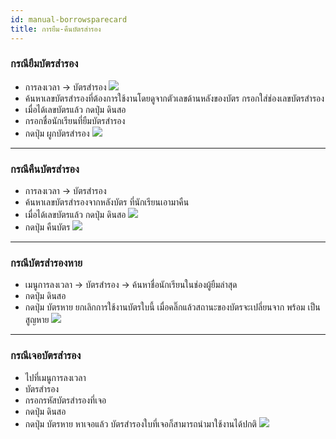 ```yaml
---
id: manual-borrowsparecard
title: การยืม-คืนบัตรสำรอง
---
```

### กรณียืมบัตรสำรอง
* การลงเวลา -> บัตรสำรอง
![](https://drive.google.com/thumbnail?id=1otCO4JF7eYQ91fHIoJAmRLrc3n8yo8D8&sz=w1000-h640)
* ค้นหาเลขบัตรสำรองที่ต้องการใช้งานโดยดูจากตัวเลขด้านหลังของบัตร กรอกใส่ช่องเลขบัตรสำรอง
* เมื่อได้เลขบัตรแล้ว กดปุ่ม ดินสอ 
* กรอกชื่อนักเรียนที่ยืมบัตรสำรอง
* กดปุ่ม ผูกบัตรสำรอง
![](https://drive.google.com/thumbnail?id=1FB6PO5TxExjrGeU_IS6DVc1spzsx6MlI&sz=w1000-h640)
---
### กรณีคืนบัตรสำรอง
* การลงเวลา -> บัตรสำรอง
* ค้นหาเลขบัตรสำรองจากหลังบัตร ที่นักเรียนเอามาคืน 
* เมื่อได้เลขบัตรแล้ว กดปุ่ม ดินสอ 
![](https://drive.google.com/thumbnail?id=1OlccnDYcbOi9nKe1UD_DXT4EoOJvkRxT&sz=w1000-h640)
* กดปุ่ม คืนบัตร
![](https://drive.google.com/thumbnail?id=1ykQncCBkciqwDhtfJjhs1cOpRtR2lD7x&sz=w1000-h640)
---
### กรณีบัตรสำรองหาย
* เมนูการลงเวลา -> บัตรสำรอง -> ค้นหาชื่อนักเรียนในช่องผู้ยืมล่าสุด
* กดปุ่ม ดินสอ
* กดปุ่ม บัตรหาย ยกเลิกการใช้งานบัตรใบนี้ เมื่อคลิ๊กแล้วสถานะของบัตรจะเปลี่ยนจาก พร้อม เป็น สูญหาย
![](https://drive.google.com/thumbnail?id=1wfWe-oTdBX8dSLFvj5mjnDNV7NLNNSbD&sz=w1000-h640)
--- 
### กรณีเจอบัตรสำรอง
* ไปที่เมนูการลงเวลา
* บัตรสำรอง
* กรอกรหัสบัตรสำรองที่เจอ
* กดปุ่ม ดินสอ
* กดปุ่ม บัตรหาย หาเจอแล้ว บัตรสำรองใบที่เจอก็สามารถนำมาใช้งานได้ปกติ
![](https://drive.google.com/thumbnail?id=1axNsBiYPUrKMgPhFEXKtX-vUPI_JN_oG&sz=w1000-h640)